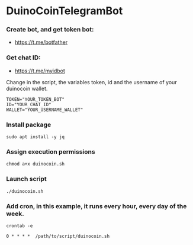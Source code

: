 # DuinoCoinTelegramBot

### Create bot, and get token bot:
- https://t.me/botfather

### Get chat ID:
- https://t.me/myidbot

Change in the script, the variables token, id and the username of your duinocoin wallet.

```
TOKEN="YOUR_TOKEN_BOT"
ID="YOUR_CHAT_ID"
WALLET="YOUR_USERNAME_WALLET"
```

### Install package
`sudo apt install -y jq`

### Assign execution permissions
`chmod a+x duinocoin.sh`

### Launch script
`./duinocoin.sh`

### Add cron, in this example, it runs every hour, every day of the week.  
`crontab -e`

`0 * * * *  /path/to/script/duinocoin.sh`
